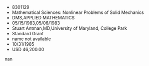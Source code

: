 
* 8301129
* Mathematical Sciences: Nonlinear Problems of Solid Mechanics
* DMS,APPLIED MATHEMATICS
* 05/15/1983,05/06/1983
* Stuart Antman,MD,University of Maryland, College Park
* Standard Grant
*   name not available
* 10/31/1985
* USD 46,200.00

nan

